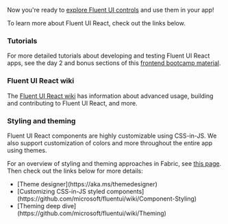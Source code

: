 Now you're ready to [explore Fluent UI controls](#/controls/web) and use them in your app!

To learn more about Fluent UI React, check out the links below.

### Tutorials

For more detailed tutorials about developing and testing Fluent UI React apps, see the day 2 and bonus sections of this [frontend bootcamp material](https://microsoft.github.io/frontend-bootcamp/).

### Fluent UI React wiki

The [Fluent UI React wiki](https://github.com/microsoft/fluentui/wiki) has information about advanced usage, building and contributing to Fluent UI React, and more.

### Styling and theming

Fluent UI React components are highly customizable using CSS-in-JS. We also support customization of colors and more throughout the entire app using themes.

For an overview of styling and theming approaches in Fabric, see [this page](https://github.com/Microsoft/frontend-bootcamp/tree/master/step2-03/demo). Then check out the links below for more details:

<ul class="md-list--flex">
  <li class="mdut--full">[Theme designer](https://aka.ms/themedesigner)</li>
  <li class="mdut--full">[Customizing CSS-in-JS styled components](https://github.com/microsoft/fluentui/wiki/Component-Styling)</li>
  <li class="mdut--full">[Theming deep dive](https://github.com/microsoft/fluentui/wiki/Theming)</li>
</ul>
